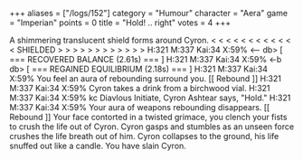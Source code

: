 +++
aliases = ["/logs/152"]
category = "Humour"
character = "Aera"
game = "Imperian"
points = 0
title = "Hold! .. right"
votes = 4
+++

A shimmering translucent shield forms around Cyron.
<  <  <  <  <  <  <  <  <  <  <  <  SHIELDED  >  >  >  >  >  >  >  >  >  >  >  >
H:321 M:337 Kai:34 X:59% <-- db> 
[ === RECOVERED BALANCE (2.61s) === ]
H:321 M:337 Kai:34 X:59% <-b db> 
[ === REGAINED EQUILIBRIUM (2.18s) === ]
H:321 M:337 Kai:34 X:59% <eb db> 
You feel an aura of rebounding surround you. [[ Rebound ]]
H:321 M:337 Kai:34 X:59% <eb db> 
Cyron takes a drink from a birchwood vial.
H:321 M:337 Kai:34 X:59% <eb db> 
kc
Diavlous Initiate, Cyron Ashtear says, "Hold."
H:321 M:337 Kai:34 X:59% <eb db> 
Your aura of weapons rebounding disappears. [[ Rebound ]]
Your face contorted in a twisted grimace, you clench your fists to crush the 
life out of Cyron.
Cyron gasps and stumbles as an unseen force crushes the life breath out of him.
Cyron collapses to the ground, his life snuffed out like a candle.
You have slain Cyron.